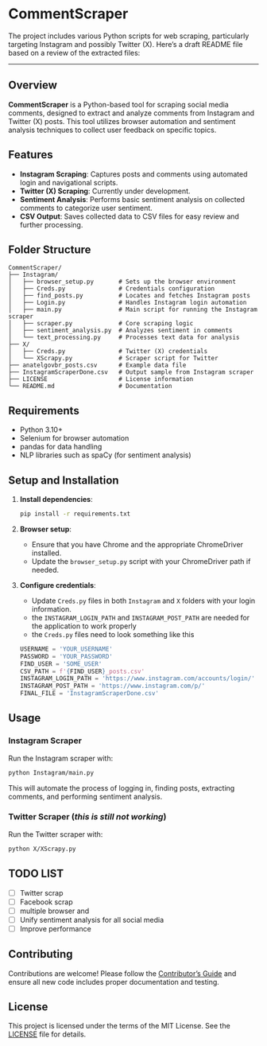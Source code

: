 # CommentScraper
 
The project includes various Python scripts for web scraping, particularly targeting Instagram and possibly Twitter (X). Here’s a draft README file based on a review of the extracted files:

---

## Overview

**CommentScraper** is a Python-based tool for scraping social media comments, designed to extract and analyze comments from Instagram and Twitter (X) posts. This tool utilizes browser automation and sentiment analysis techniques to collect user feedback on specific topics.

## Features

- **Instagram Scraping**: Captures posts and comments using automated login and navigational scripts.
- **Twitter (X) Scraping**: Currently under development.
- **Sentiment Analysis**: Performs basic sentiment analysis on collected comments to categorize user sentiment.
- **CSV Output**: Saves collected data to CSV files for easy review and further processing.

## Folder Structure

```
CommentScraper/
├── Instagram/
│   ├── browser_setup.py       # Sets up the browser environment
│   ├── Creds.py               # Credentials configuration
│   ├── find_posts.py          # Locates and fetches Instagram posts
│   ├── Login.py               # Handles Instagram login automation
│   ├── main.py                # Main script for running the Instagram scraper
│   ├── scraper.py             # Core scraping logic
│   ├── sentiment_analysis.py  # Analyzes sentiment in comments
│   └── text_processing.py     # Processes text data for analysis
├── X/
│   ├── Creds.py               # Twitter (X) credentials
│   └── XScrapy.py             # Scraper script for Twitter
├── anatelgovbr_posts.csv      # Example data file
├── InstagramScraperDone.csv   # Output sample from Instagram scraper
├── LICENSE                    # License information
└── README.md                  # Documentation
```

## Requirements

- Python 3.10+
- Selenium for browser automation
- pandas for data handling
- NLP libraries such as spaCy (for sentiment analysis)

## Setup and Installation

1. **Install dependencies**:
   ```bash
   pip install -r requirements.txt
   ```

2. **Browser setup**:
   - Ensure that you have Chrome and the appropriate ChromeDriver installed.
   - Update the `browser_setup.py` script with your ChromeDriver path if needed.

3. **Configure credentials**:
   - Update `Creds.py` files in both `Instagram` and `X` folders with your login information.
   - the `INSTAGRAM_LOGIN_PATH` and `INSTAGRAM_POST_PATH` are needed for the application to work properly
   - the `Creds.py` files need to look something like this
   ```python
   USERNAME = 'YOUR_USERNAME'
   PASSWORD = 'YOUR_PASSWORD'
   FIND_USER = 'SOME_USER'
   CSV_PATH = f'{FIND_USER}_posts.csv'
   INSTAGRAM_LOGIN_PATH = 'https://www.instagram.com/accounts/login/'
   INSTAGRAM_POST_PATH = 'https://www.instagram.com/p/'
   FINAL_FILE = 'InstagramScraperDone.csv'

## Usage

### Instagram Scraper

Run the Instagram scraper with:
```bash
python Instagram/main.py
```
This will automate the process of logging in, finding posts, extracting comments, and performing sentiment analysis.

### Twitter Scraper (*this is still not working*)

Run the Twitter scraper with:
```bash
python X/XScrapy.py
```

## TODO LIST
- [ ] Twitter scrap
- [ ] Facebook scrap
- [ ] multiple browser and 
- [ ] Unify sentiment analysis for all social media
- [ ] Improve performance

## Contributing

Contributions are welcome! Please follow the [Contributor’s Guide](CONTRIBUTING.md) and ensure all new code includes proper documentation and testing.

## License

This project is licensed under the terms of the MIT License. See the [LICENSE](LICENSE) file for details.
